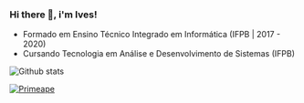 ### Hi there 👋, i'm Ives!

<!--
**ivesfg1/ivesfg1** is a ✨ _special_ ✨ repository because its `README.md` (this file) appears on your GitHub profile.

Here are some ideas to get you started:

- 🔭 I’m currently working on ...
- 🌱 I’m currently learning ...
- 👯 I’m looking to collaborate on ...
- 🤔 I’m looking for help with ...
- 💬 Ask me about ...
- 📫 How to reach me: ...
- 😄 Pronouns: ...
- ⚡ Fun fact: ...
-->

- Formado em Ensino Técnico Integrado em Informática (IFPB | 2017 - 2020)
- Cursando Tecnologia em Análise e Desenvolvimento de Sistemas (IFPB)

![Github stats](https://github-readme-stats.vercel.app/api?username=ivesfg1&theme=nightowl&show_icons=true&count_private=true&hide=stars)

[![Primeape](https://img.pokemondb.net/sprites/black-white/normal/primeape.png)](http://pokemondb.net/pokedex/primeape)
